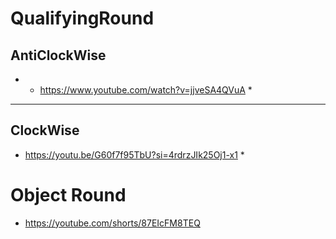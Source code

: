 # QualifyingRound
<u> </u>
## AntiClockWise 
* * https://www.youtube.com/watch?v=jjveSA4QVuA *
---

## ClockWise 
* https://youtu.be/G60f7f95TbU?si=4rdrzJIk25Oj1-x1 *

 
# Object Round
* https://youtube.com/shorts/87EIcFM8TEQ
